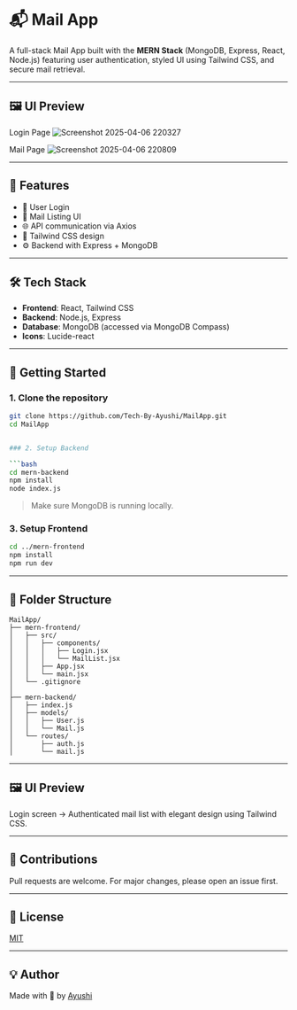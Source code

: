 # 📬 Mail App

A full-stack Mail App built with the **MERN Stack** (MongoDB, Express, React, Node.js) featuring user authentication, styled UI using Tailwind CSS, and secure mail retrieval.

---

## 🖼️ UI Preview

 Login Page
 ![Screenshot 2025-04-06 220327](https://github.com/user-attachments/assets/a7ef6267-007d-4334-b65f-5def6d19a780)

Mail Page
![Screenshot 2025-04-06 220809](https://github.com/user-attachments/assets/0cac5511-4e0f-4975-81a5-94478f4678c8)


---

## 🚀 Features

- 🔐 User Login
- 📩 Mail Listing UI
- 🌐 API communication via Axios
- 🎨 Tailwind CSS design
- ⚙️ Backend with Express + MongoDB

---

## 🛠️ Tech Stack

- **Frontend**: React, Tailwind CSS
- **Backend**: Node.js, Express
- **Database**: MongoDB (accessed via MongoDB Compass)
- **Icons**: Lucide-react

---

## 🧪 Getting Started

### 1. Clone the repository

```bash
git clone https://github.com/Tech-By-Ayushi/MailApp.git
cd MailApp


### 2. Setup Backend

```bash
cd mern-backend
npm install
node index.js
```

> Make sure MongoDB is running locally.

### 3. Setup Frontend

```bash
cd ../mern-frontend
npm install
npm run dev
```

---

## 📁 Folder Structure

```
MailApp/
├── mern-frontend/
│   ├── src/
│   │   ├── components/
│   │   │   ├── Login.jsx         
│   │   │   └── MailList.jsx      
│   │   ├── App.jsx                
│   │   └── main.jsx              
│   └── .gitignore                
│
├── mern-backend/
│   ├── index.js                  
│   ├── models/
│   │   ├── User.js                
│   │   └── Mail.js                
│   └── routes/
│       ├── auth.js               
│       └── mail.js               

```

---

## 🖼️ UI Preview

Login screen → Authenticated mail list with elegant design using Tailwind CSS.

---

## 🤝 Contributions

Pull requests are welcome. For major changes, please open an issue first.

---

## 📜 License

[MIT](https://choosealicense.com/licenses/mit/)

---

## 💡 Author

Made with 💙 by [Ayushi](https://github.com/Tech-By-Ayushi)

